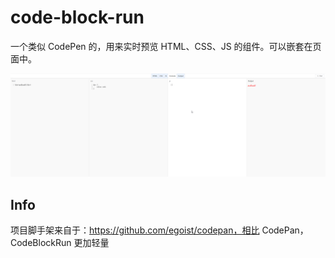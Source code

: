 # code-block-run

一个类似 CodePen 的，用来实时预览 HTML、CSS、JS 的组件。可以嵌套在页面中。

![Preview](./assets/2020-05-18-22-56-59.png)

## Info

项目脚手架来自于：https://github.com/egoist/codepan，相比 CodePan，CodeBlockRun 更加轻量